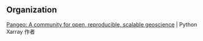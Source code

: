 
## Organization

[Pangeo: A community for open, reproducible, scalable geoscience](https://www.pangeo.io/) | Python Xarray 作者